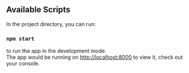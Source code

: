 ## Available Scripts

In the project directory, you can run:

### `npm start`

to run the app in the development mode.<br>
The app would be running on [http://localhost:8000](http://localhost:8000) to view it, check out your console.
<br>